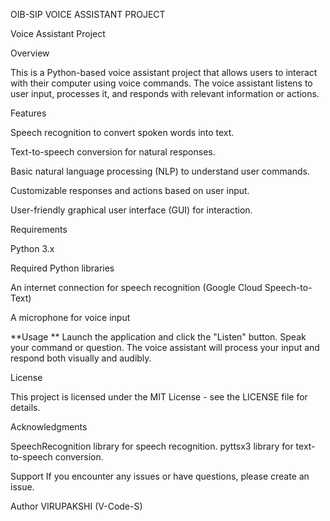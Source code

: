 OIB-SIP VOICE ASSISTANT PROJECT


Voice Assistant Project

Overview

This is a Python-based voice assistant project that allows users to interact with their computer using voice commands. The voice assistant listens to user input, processes it, and responds with relevant information or actions.


Features


Speech recognition to convert spoken words into text.

Text-to-speech conversion for natural responses.

Basic natural language processing (NLP) to understand user commands.

Customizable responses and actions based on user input.

User-friendly graphical user interface (GUI) for interaction.

Requirements

Python 3.x

Required Python libraries

An internet connection for speech recognition (Google Cloud Speech-to-Text)

A microphone for voice input


**Usage
**
Launch the application and click the "Listen" button. Speak your command or question. The voice assistant will process your input and respond both visually and audibly.


License

This project is licensed under the MIT License - see the LICENSE file for details.


Acknowledgments

SpeechRecognition library for speech recognition. pyttsx3 library for text-to-speech conversion.

Support
If you encounter any issues or have questions, please create an issue.

Author
VIRUPAKSHI (V-Code-S)
